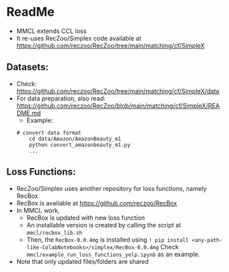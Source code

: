 # ReadMe
* MMCL extends CCL loss
* It re-uses RecZoo/Simplex code available at https://github.com/reczoo/RecZoo/tree/main/matching/cf/SimpleX

## Datasets:
* Check: https://github.com/reczoo/RecZoo/tree/main/matching/cf/SimpleX/data
* For data preparation, also read: https://github.com/reczoo/RecZoo/blob/main/matching/cf/SimpleX/README.md
    * Example: 
    ```
    # convert data format
        cd data/Amazon/AmazonBeauty_m1
        python convert_amazonbeauty_m1.py
        ...
    ```

## Loss Functions:
* RecZoo/Simplex uses another repository for loss functions, namely RecBox
* RecBox is available at https://github.com/reczoo/RecBox
* In MMCL work,
    * RecBox is updated with new loss function
    * An installable version is created by calling the script at `mmcl/recbox_lib.sh`
    * Then, the `RecBox-0.0.4mg` is installed using
     `! pip install <any-path-like-ColabNotebooks>/simplex/RecBox-0.0.4mg`
     Check `mmcl/example_run_loss_functions_yelp.ipynb` as an example.
* Note that only updated files/folders are shared
